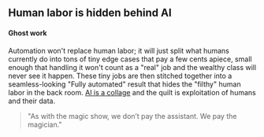 ## Human labor is hidden behind AI

#### Ghost work

Automation won't replace human labor; it will just split what humans currently do into tons of tiny edge cases that pay a few cents apiece, small enough that handling it won't count as a "real" job and the wealthy class will never see it happen. These tiny jobs are then stitched together into a seamless-looking "Fully automated" result that hides the "filthy" human labor in the back room. [AI is a collage](notes/ai-is-a-collage) and the quilt is exploitation of humans and their data.

>"As with the magic show, we don’t pay the assistant. We pay the magician."